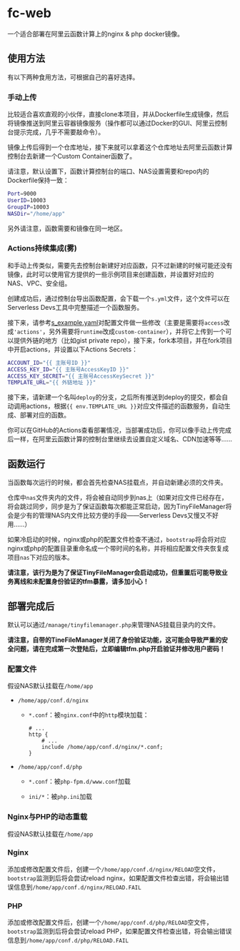 # fc-web

一个适合部署在阿里云函数计算上的nginx & php docker镜像。

## 使用方法

有以下两种食用方法，可根据自己的喜好选择。

### 手动上传

比较适合喜欢直观的小伙伴，直接clone本项目，并从Dockerfile生成镜像，然后将镜像推送到阿里云容器镜像服务（操作都可以通过Docker的GUI、阿里云控制台提示完成，几乎不需要敲命令）。

镜像上传后得到一个仓库地址，接下来就可以拿着这个仓库地址去阿里云函数计算控制台去新建一个Custom Container函数了。

请注意，默认设置下，函数计算控制台的端口、NAS设置需要和repo内的Dockerfile保持一致：

```bash
Port=9000
UserID=10003
GroupIP=10003
NASDir="/home/app"
```

另外请注意，函数需要和镜像在同一地区。

### Actions持续集成(雾)

和手动上传类似，需要先去控制台新建好对应函数，只不过新建的时候可能还没有镜像，此时可以使用官方提供的一些示例项目来创建函数，并设置好对应的NAS、VPC、安全组。

创建成功后，通过控制台导出函数配置，会下载一个`s.yml`文件，这个文件可以在Serverless Devs工具中完整描述一个函数服务。

接下来，请参考[s_example.yaml](https://gist.github.com/capric98/49d92bd0780fc636e92f972636dee211)对配置文件做一些修改（主要是需要将`access`改成`'actions'`，另外需要将`runtime`改成`custom-container`），并将它上传到一个可以提供外链的地方（比如gist private repo），接下来，fork本项目，并在fork项目中开启actions，并设置以下Actions Secrets：

```bash
ACCOUNT_ID="{{ 主账号ID }}"
ACCESS_KEY_ID="{{ 主账号AccessKeyID }}"
ACCESS_KEY_SECRET="{{ 主账号AccessKeySecret }}"
TEMPLATE_URL="{{ 外链地址 }}"
```

接下来，请新建一个名叫`deploy`的分支，之后所有推送到deploy的提交，都会自动调用actions，根据`{{ env.TEMPLATE_URL }}`对应文件描述的函数服务，自动生成、部署对应的函数。

你可以在GitHub的Actions查看部署情况，当部署成功后，你可以像手动上传完成后一样，在阿里云函数计算的控制台里继续去设置自定义域名、CDN加速等等……

## 函数运行

当函数每次运行的时候，都会首先检查NAS挂载点，并自动新建必须的文件夹。

仓库中`nas`文件夹内的文件，将会被自动同步到nas上（如果对应文件已经存在，将会跳过同步，同步是为了保证函数每次都能正常启动，因为TinyFileManager将会是少有的管理NAS内文件比较方便的手段——Serverless Devs又慢又不好用……）

如果冷启动的时候，nginx或php的配置文件检查不通过，`bootstrap`将会将对应nginx或php的配置目录重命名成一个带时间的名称，并将相应配置文件夹恢复成项目`nas`下对应的版本。

**请注意，该行为是为了保证TinyFileManager会启动成功，但重置后可能导致业务离线和未配置身份验证的tfm暴露，请多加小心！**

## 部署完成后

默认可以通过`/manage/tinyfilemanager.php`来管理NAS挂载目录内的文件。

**请注意，自带的TineFileManager关闭了身份验证功能，这可能会导致严重的安全问题，请在完成第一次登陆后，立即编辑tfm.php开启验证并修改用户密码！**

### 配置文件

假设NAS默认挂载在`/home/app`

* `/home/app/conf.d/nginx`
  
  * `*.conf`：被`nginx.conf`中的`http`模块加载：
    
    ```nginx
    # ...
    http {
        # ...
        include /home/app/conf.d/nginx/*.conf;
    }
    ```

* `/home/app/conf.d/php`
  
  * `*.conf`：被`php-fpm.d/www.conf`加载
  
  * `ini/*`：被`php.ini`加载

### Nginx与PHP的动态重载

假设NAS默认挂载在`/home/app`

### Nginx

添加或修改配置文件后，创建一个`/home/app/conf.d/nginx/RELOAD`空文件，`bootstrap`监测到后将会尝试reload nginx，如果配置文件检查出错，将会输出错误信息到`/home/app/conf.d/nginx/RELOAD.FAIL`

### PHP

添加或修改配置文件后，创建一个`/home/app/conf.d/php/RELOAD`空文件，`bootstrap`监测到后将会尝试reload PHP，如果配置文件检查出错，将会输出错误信息到`/home/app/conf.d/php/RELOAD.FAIL`